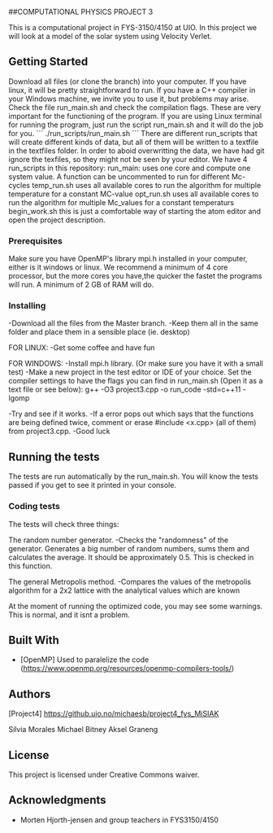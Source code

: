 

##COMPUTATIONAL PHYSICS PROJECT 3

This is a computational project in FYS-3150/4150 at UIO. In this project we will look at a model of the solar system using Velocity Verlet. 


## Getting Started

Download all files (or clone the branch) into your computer. If you have linux, it will be pretty straightforward to run.
If you have a C++ compiler in your Windows machine, we invite you to use it, but problems may arise. Check the file run_main.sh and check the compilation flags.
These are very important for the functioning of the program.
If you are using Linux terminal for running the program, just run the script run_main.sh and it will do the job for you.
´´´
./run_scripts/run_main.sh
´´´
There are different run_scripts that will create different kinds of data, but all of them will be written to a textfile in the textfiles folder. In order to aboid overwritting the data, we have had git ignore the texfiles, so they might not be seen by your editor. 
We have 4 run_scripts in this repository: 
run_main: uses one core and compute one system value. A function can be uncommented to run for different Mc-cycles
temp_run.sh uses all available cores to run the algorithm for multiple temperature for a constant MC-value
opt_run.sh uses all available cores to run the algorithm for multiple Mc_values for a constant temperaturs
begin_work.sh this is just a comfortable way of starting the atom editor and open the project description. 
### Prerequisites

Make sure you have OpenMP's library mpi.h installed in your computer, either is it windows or linux. We recommend a minimum of 4 core processor, but the more cores you have,the quicker the fastet the programs will run. A minimum of 2 GB of RAM will do.

### Installing

-Download all the files from the Master branch.
-Keep them all in the same folder and place them in a sensible place (ie. desktop)

FOR LINUX:
-Get some coffee and have fun

FOR WINDOWS:
-Install mpi.h library. (Or make sure you have it with a small test)
-Make a new project in the test editor or IDE of your choice. Set the compiler settings to have the flags you can find in run_main.sh (Open it as a text file or see below):
                                                  g++ -O3 project3.cpp -o run_code -std=c++11 -lgomp

-Try and see if it works.
-If a error pops out which says that the functions are being defined twice, comment or erase #include <x.cpp> (all of them) from project3.cpp.
-Good luck

## Running the tests

The tests are run automatically by the run_main.sh. You will know the tests passed if you get to see it printed in your console.


### Coding tests

The tests will check three things:

The random number generator.
-Checks the "randomness" of the generator. Generates a big number of random numbers, sums them and calculates the average. It should be approximately 0.5.
This is checked in this function.

The general Metropolis method.
-Compares the values of the metropolis algorithm for a 2x2 lattice with the analytical values which are known


At the moment of running the optimized code, you may see some warnings. This is normal, and it isnt a problem.


## Built With

* [OpenMP] Used to paralelize the code (https://www.openmp.org/resources/openmp-compilers-tools/)


## Authors

[Project4] https://github.uio.no/michaesb/project4_fys_MiSIAK

Silvia Morales     Michael Bitney        Aksel Graneng

## License

This project is licensed under Creative Commons waiver.

## Acknowledgments

* Morten Hjorth-jensen and group teachers in FYS3150/4150

